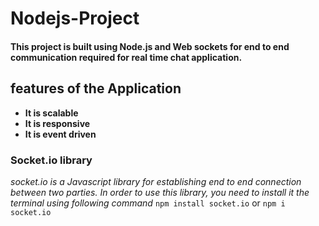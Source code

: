 # Nodejs-Project

#### This project is built using Node.js and Web sockets for end to end communication required for real time chat application.


## features of the Application
   - **It is scalable**
   - **It is responsive**
   - **It is event driven** 


### Socket.io library

*socket.io is a Javascript library for establishing end to end connection between two parties.*
*In order to use this library, you need to install it the terminal using following command*
`npm install socket.io` or `npm i socket.io`

